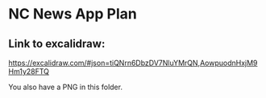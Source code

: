 # NC News App Plan

## Link to excalidraw:

https://excalidraw.com/#json=tiQNrn6DbzDV7NluYMrQN,AowpuodnHxjM9Hm1y28FTQ

You also have a PNG in this folder.

